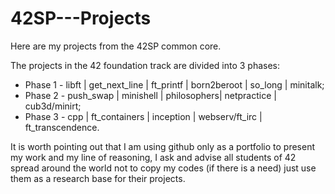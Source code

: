 # 42SP---Projects
Here are my projects from the 42SP common core.

The projects in the 42 foundation track are divided into 3 phases:
- Phase 1 - libft | get_next_line | ft_printf | born2beroot | so_long | minitalk;
- Phase 2 - push_swap | minishell | philosophers| netpractice | cub3d/minirt;
- Phase 3 - cpp | ft_containers | inception | webserv/ft_irc | ft_transcendence.

It is worth pointing out that I am using github only as a portfolio to present my work and my line of reasoning, I ask and advise all students of 42 spread around the world not to copy my codes (if there is a need) just use them as a research base for their projects.
